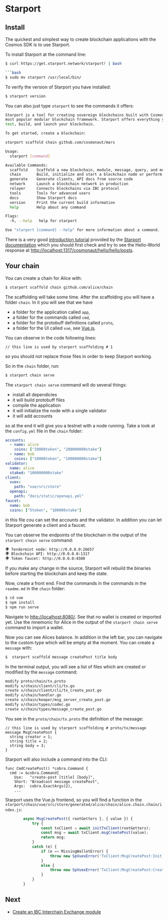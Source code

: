 # Starport

## Install

The quickest and simplest way to create blockchain applications with the Cosmos SDK is to use Starport. 

To install Starport at the command line:

```bash
$ curl https://get.starport.network/starport! | bash

```bash
$ sudo mv starport /usr/local/bin/
```

To verify the version of Starport you have installed:

```bash
$ starport version
```

You can also just type `starport` to see the commands it offers:

```bash
Starport is a tool for creating sovereign blockchains built with Cosmos SDK, the world’s
most popular modular blockchain framework. Starport offers everything you need to scaffold,
test, build, and launch your blockchain.

To get started, create a blockchain:

starport scaffold chain github.com/cosmonaut/mars

Usage:
  starport [command]

Available Commands:
  scaffold    Scaffold a new blockchain, module, message, query, and more
  chain       Build, initialize and start a blockchain node or perform other actions on the blockchain
  generate    Generate clients, API docs from source code
  network     Launch a blockchain network in production
  relayer     Connects blockchains via IBC protocol
  tools       Tools for advanced users
  docs        Show Starport docs
  version     Print the current build information
  help        Help about any command

Flags:
  -h, --help   help for starport

Use "starport [command] --help" for more information about a command.
```

There is a very good [introduction tutorial](https://docs.starport.network/guide/hello.html) provided by the [Starport documentation](https://docs.starport.network/) which you should first check and try to see the Hello-World response at [http://localhost:1317/cosmonaut/hello/hello/posts](http://localhost:1317/cosmonaut/hello/hello/posts). 

## Your chain

You can create a chain for Alice with:

```bash
$ starport scaffold chain github.com/alice/chain
```

The scaffolding will take some time. After the scaffolding you will have a folder `chain`. 
In it you will see that we have 
  - a folder for the application called `app`, 
  - a folder for the commands called `cmd`, 
  - a folder for the protobuff definitions called `proto`,
  - a folder for the UI called `vue`, see [Vue.js](https://vuejs.org/).

You can observe in the code following lines:

```golang
// this line is used by starport scaffolding # 1
```

so you should not replace those files in order to keep Starport working.

So in the `chain` folder, run:

```bash
$ starport chain serve
```

The `starport chain serve` command will do several things:
  - install all dependicies
  - it will build protobuff files
  - compile the application
  - it will initialize the node with a single validator
  - it will add accounts

so at the end it will give you a testnet with a node running. Take a look at the `config.yml` file in the `chain` folder:

```yaml
accounts:
  - name: alice
    coins: ["20000token", "200000000stake"]
  - name: bob
    coins: ["10000token", "100000000stake"]
validator:
  name: alice
  staked: "100000000stake"
client:
  vuex:
    path: "vue/src/store"
  openapi:
    path: "docs/static/openapi.yml"
faucet:
  name: bob
  coins: ["5token", "100000stake"]
```

in this file cou can set the accounts and the validator. In addition you can let Starport generate a client and a faucet. 

You can observe the endpoints of the blockchain in the output of the `starport chain serve` command:

```bash
🌍 Tendermint node: http://0.0.0.0:26657
🌍 Blockchain API: http://0.0.0.0:1317
🌍 Token faucet: http://0.0.0.0:4500
```

If you make any change in the source, Starport will rebuild the binaries before starting the blockchain and keep the state. 

Now, create a front end. Find the commands in the commands in the `readme.md` in the `chain` folder:

```bash
$ cd vue
$ npm install
$ npm run serve
```

Navigate to [http://localhost:8080/](http://localhost:8080/). See that no wallet is created or imported yet. Use the mnemonic for Alice in the output of the `starport chain serve` command to import a wallet.

Now you can see Alices balance. In addition in the left bar, you can navigate to the custom type which will be empty at the moment. You can create a `message` with:

```bash
$  starport scaffold message createPost title body
```

In the terminal output, you will see a list of files which are created or modified by the `message` command:

```bash
modify proto/chain/tx.proto
modify x/chain/client/cli/tx.go
create x/chain/client/cli/tx_create_post.go
modify x/chain/handler.go
create x/chain/keeper/msg_server_create_post.go
modify x/chain/types/codec.go
create x/chain/types/message_create_post.go
```

You see in the `proto/chain/tx.proto` the definition of the message:

```golang
// this line is used by starport scaffolding # proto/tx/message
message MsgCreatePost {
  string creator = 1;
  string title = 2;
  string body = 3;
}
```

Starport will also include a command into the CLI:

```golang
func CmdCreatePost() *cobra.Command {
  cmd := &cobra.Command{
    Use:   "create-post [title] [body]",
    Short: "Broadcast message createPost",
    Args:  cobra.ExactArgs(2),
    ...
```

Starport uses the Vue.js frontend, so you will find a function in the `starport/chain/vue/src/store/generated/alice/chain/alice.chain.chain/index.js`:

```javascript
        async MsgCreatePost({ rootGetters }, { value }) {
            try {
                const txClient = await initTxClient(rootGetters);
                const msg = await txClient.msgCreatePost(value);
                return msg;
            }
            catch (e) {
                if (e == MissingWalletError) {
                    throw new SpVuexError('TxClient:MsgCreatePost:Init', 'Could not initialize signing client. Wallet is required.');
                }
                else {
                    throw new SpVuexError('TxClient:MsgCreatePost:Create', 'Could not create message: ' + e.message);
                }
            }
        }
```


## Next 

- [Create an IBC Interchain Exchange module](https://tutorials.cosmos.network/interchain-exchange/tutorial/00-intro.html)